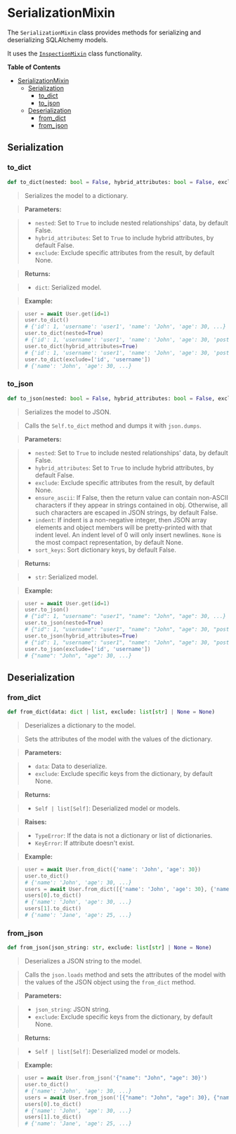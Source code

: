# SerializationMixin

The `SerializationMixin` class provides methods for serializing and deserializing
SQLAlchemy models.

It uses the [`InspectionMixin`](inspection_mixin.md) class functionality.

**Table of Contents**

- [SerializationMixin](#serializationmixin)
  - [Serialization](#serialization)
    - [to\_dict](#to_dict)
    - [to\_json](#to_json)
  - [Deserialization](#deserialization)
    - [from\_dict](#from_dict)
    - [from\_json](#from_json)

## Serialization

### to_dict
```python
def to_dict(nested: bool = False, hybrid_attributes: bool = False, exclude: list[str] | None = None)
```

> Serializes the model to a dictionary.

> **Parameters:**

> - `nested`: Set to `True` to include nested relationships' data, by default False.
> - `hybrid_attributes`: Set to `True` to include hybrid attributes, by default False.
> - `exclude`: Exclude specific attributes from the result, by default None.

> **Returns:**

> - `dict`: Serialized model.

> **Example:**

> ```python
> user = await User.get(id=1)
> user.to_dict()
> # {'id': 1, 'username': 'user1', 'name': 'John', 'age': 30, ...}
> user.to_dict(nested=True)
> # {'id': 1, 'username': 'user1', 'name': 'John', 'age': 30, 'posts': [...], ...}
> user.to_dict(hybrid_attributes=True)
> # {'id': 1, 'username': 'user1', 'name': 'John', 'age': 30, 'posts_count': 3, ...}
> user.to_dict(exclude=['id', 'username'])
> # {'name': 'John', 'age': 30, ...}
> ```

### to_json
```python
def to_json(nested: bool = False, hybrid_attributes: bool = False, exclude: list[str] | None = None, ensure_ascii: bool = False, indent: int | str | None = None, sort_keys: bool = False)
```

> Serializes the model to JSON.

> Calls the `Self.to_dict` method and dumps it with `json.dumps`.

> **Parameters:**

> - `nested`: Set to `True` to include nested relationships' data, by default False.
> - `hybrid_attributes`: Set to `True` to include hybrid attributes, by default False.
> - `exclude`: Exclude specific attributes from the result, by default None.
> - `ensure_ascii`: If False, then the return value can contain non-ASCII characters if they appear in strings contained in obj. Otherwise, all such characters are escaped in JSON strings, by default False.
> - `indent`: If indent is a non-negative integer, then JSON array elements and object members will be pretty-printed with that indent level. An indent level of 0 will only insert newlines. `None` is the most compact representation, by default None.
> - `sort_keys`: Sort dictionary keys, by default False.

> **Returns:**

> - `str`: Serialized model.

> **Example:**

> ```python
> user = await User.get(id=1)
> user.to_json()
> # {"id": 1, "username": "user1", "name": "John", "age": 30, ...}
> user.to_json(nested=True)
> # {"id": 1, "username": "user1", "name": "John", "age": 30, "posts": [...], ...}
> user.to_json(hybrid_attributes=True)
> # {"id": 1, "username": "user1", "name": "John", "age": 30, "posts_count": 3, ...}
> user.to_json(exclude=['id', 'username'])
> # {"name": "John", "age": 30, ...}
> ```

## Deserialization

### from_dict
```python
def from_dict(data: dict | list, exclude: list[str] | None = None)
```

> Deserializes a dictionary to the model.

> Sets the attributes of the model with the values of the dictionary.

> **Parameters:**

> - `data`: Data to deserialize.
> - `exclude`: Exclude specific keys from the dictionary, by default None.

> **Returns:**

> - `Self | list[Self]`: Deserialized model or models.

> **Raises:**

> - `TypeError`: If the data is not a dictionary or list of dictionaries.
> - `KeyError`: If attribute doesn't exist.

> **Example:**

> ```python
> user = await User.from_dict({'name': 'John', 'age': 30})
> user.to_dict()
> # {'name': 'John', 'age': 30, ...}
> users = await User.from_dict([{'name': 'John', 'age': 30}, {'name': 'Jane', 'age': 25}])
> users[0].to_dict()
> # {'name': 'John', 'age': 30, ...}
> users[1].to_dict()
> # {'name': 'Jane', 'age': 25, ...}
> ```

### from_json
```python
def from_json(json_string: str, exclude: list[str] | None = None)
```

> Deserializes a JSON string to the model.

> Calls the `json.loads` method and sets the attributes of the model
> with the values of the JSON object using the `from_dict` method.

> **Parameters:**

> - `json_string`: JSON string.
> - `exclude`: Exclude specific keys from the dictionary, by default None.

> **Returns:**

> - `Self | list[Self]`: Deserialized model or models.

> **Example:**

> ```python
> user = await User.from_json('{"name": "John", "age": 30}')
> user.to_dict()
> # {'name': 'John', 'age': 30, ...}
> users = await User.from_json('[{"name": "John", "age": 30}, {"name": "Jane", "age": 25}]')
> users[0].to_dict()
> # {'name': 'John', 'age': 30, ...}
> users[1].to_dict()
> # {'name': 'Jane', 'age': 25, ...}
> ```
